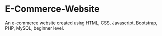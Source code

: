 # E-Commerce-Website
An e-commerce website created using HTML, CSS, Javascript, Bootstrap, PHP, MySQL, beginner level.
